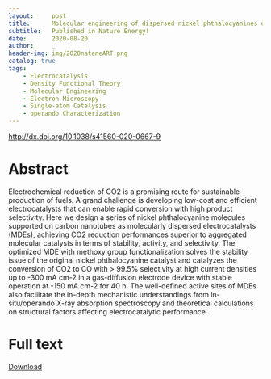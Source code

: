 ```yaml
---
layout:     post
title:      Molecular engineering of dispersed nickel phthalocyanines on carbon nanotubes for selective CO2 reduction
subtitle:   Published in Nature Energy!
date:       2020-08-20
author:     _
header-img: img/2020nateneART.png
catalog: true
tags:
    - Electrocatalysis
    - Density Functional Theory
    - Molecular Engineering
    - Electron Microscopy
    - Single-atom Catalysis
    - operando Characterization
---
```




http://dx.doi.org/10.1038/s41560-020-0667-9



# Abstract

Electrochemical reduction of CO2 is a promising route for sustainable production of fuels. A grand challenge is developing low-cost and efficient electrocatalysts that can enable rapid conversion with high product selectivity. Here we design a series of nickel phthalocyanine molecules supported on carbon nanotubes as molecularly dispersed electrocatalysts (MDEs), achieving CO2 reduction performances superior to aggregated molecular catalysts in terms of stability, activity, and selectivity. The optimized MDE with methoxy group functionalization solves the stability issue of the original nickel phthalocyanine catalyst and catalyzes the conversion of CO2 to CO with > 99.5% selectivity at high current densities up to -300 mA cm-2 in a gas-diffusion electrode device with stable operation at -150 mA cm-2 for 40 h. The well-defined active sites of MDEs also facilitate the in-depth mechanistic understandings from in-situ/operando X-ray absorption spectroscopy and theoretical calculations on structural factors affecting electrocatalytic performance.



# Full text
[Download](../../../../docs/2020natene.pdf "Download")

